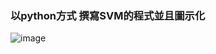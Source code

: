 ### 以python方式 撰寫SVM的程式並且圖示化
![image](https://github.com/nataliejian/learning/blob/master/AIOT%E8%AA%B2%E7%A8%8B_%E6%94%AF%E6%8C%81%E5%90%91%E9%87%8F%E6%A9%9FSVM_MachineLearning/SVM.png)
